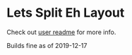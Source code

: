 # Lets Split Eh Layout

Check out [user readme](../../../../users/bbaserdem/README.md) for more info.

Builds fine as of 2019-12-17
